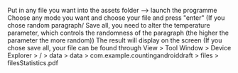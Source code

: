 Put in any file you want into the assets folder --> launch the programme
Choose any mode you want and choose your file and press "enter" (If you chose random paragraph/ Save all, you need to alter the temperature parameter, which controls the randomness of the paragraph (the higher the parameter the more random))
The result will display on the screen (If you chose save all, your file can be found through View > Tool Window > Device Explorer > / > data > data > com.example.countingandroiddraft > files > filesStatistics.pdf
